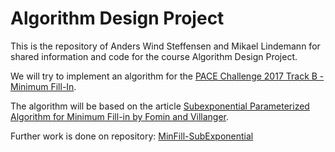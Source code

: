 # Algorithm Design Project
This is the repository of Anders Wind Steffensen and Mikael Lindemann for shared information and code for the course Algorithm Design Project.

We will try to implement an algorithm for the <a href="https://pacechallenge.wordpress.com/pace-2017/track-b-minimum-fill-in/">PACE Challenge 2017 Track B - Minimum Fill-In</a>.

The algorithm will be based on the article <a href="http://epubs.siam.org/doi/pdf/10.1137/11085390X">Subexponential Parameterized Algorithm for Minimum Fill-in by Fomin and Villanger</a>.


Further work is done on repository: <a href="https://github.com/Awia00/MinFill-SubExponential">MinFill-SubExponential</a>

